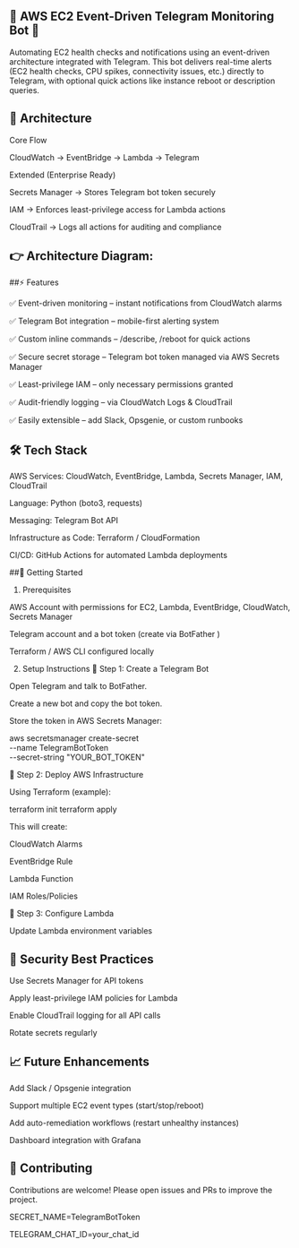 ## 🚀 AWS EC2 Event-Driven Telegram Monitoring Bot 🚀

Automating EC2 health checks and notifications using an event-driven architecture integrated with Telegram.
This bot delivers real-time alerts (EC2 health checks, CPU spikes, connectivity issues, etc.) directly to Telegram, with optional quick actions like instance reboot or description queries.

## 📌 Architecture
Core Flow

CloudWatch → EventBridge → Lambda → Telegram

Extended (Enterprise Ready)

Secrets Manager → Stores Telegram bot token securely

IAM → Enforces least-privilege access for Lambda actions

CloudTrail → Logs all actions for auditing and compliance

## 👉 Architecture Diagram:

##⚡ Features

✅ Event-driven monitoring – instant notifications from CloudWatch alarms

✅ Telegram Bot integration – mobile-first alerting system

✅ Custom inline commands – /describe, /reboot for quick actions

✅ Secure secret storage – Telegram bot token managed via AWS Secrets Manager

✅ Least-privilege IAM – only necessary permissions granted

✅ Audit-friendly logging – via CloudWatch Logs & CloudTrail

✅ Easily extensible – add Slack, Opsgenie, or custom runbooks

## 🛠️ Tech Stack

AWS Services: CloudWatch, EventBridge, Lambda, Secrets Manager, IAM, CloudTrail

Language: Python (boto3, requests)

Messaging: Telegram Bot API

Infrastructure as Code: Terraform / CloudFormation

CI/CD: GitHub Actions for automated Lambda deployments

##🚀 Getting Started

1. Prerequisites

AWS Account with permissions for EC2, Lambda, EventBridge, CloudWatch, Secrets Manager

Telegram account and a bot token (create via BotFather
)

Terraform / AWS CLI configured locally

2. Setup Instructions
🔹 Step 1: Create a Telegram Bot

Open Telegram and talk to BotFather.

Create a new bot and copy the bot token.

Store the token in AWS Secrets Manager:

aws secretsmanager create-secret \
  --name TelegramBotToken \
  --secret-string "YOUR_BOT_TOKEN"

🔹 Step 2: Deploy AWS Infrastructure

Using Terraform (example):

terraform init
terraform apply


This will create:

CloudWatch Alarms

EventBridge Rule

Lambda Function

IAM Roles/Policies

🔹 Step 3: Configure Lambda

Update Lambda environment variables


## 🔐 Security Best Practices

Use Secrets Manager for API tokens

Apply least-privilege IAM policies for Lambda

Enable CloudTrail logging for all API calls

Rotate secrets regularly

## 📈 Future Enhancements

Add Slack / Opsgenie integration

Support multiple EC2 event types (start/stop/reboot)

Add auto-remediation workflows (restart unhealthy instances)

Dashboard integration with Grafana

## 🤝 Contributing

Contributions are welcome! Please open issues and PRs to improve the project.

SECRET_NAME=TelegramBotToken

TELEGRAM_CHAT_ID=your_chat_id

